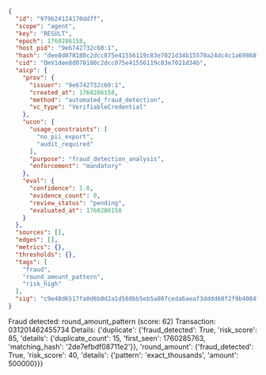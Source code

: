 ```json
{
  "id": "979b24124170dd7f",
  "scope": "agent",
  "key": "RESULT",
  "epoch": 1760286158,
  "host_pid": "9e6742732c60:1",
  "hash": "dee8d078180c2dcc075e41556119c83e7021d34b15570a24dc4c1a69868ff52e",
  "cid": "QmV1dee8d078180c2dcc075e41556119c83e7021d34b",
  "aicp": {
    "prov": {
      "issuer": "9e6742732c60:1",
      "created_at": 1760286158,
      "method": "automated_fraud_detection",
      "vc_type": "VerifiableCredential"
    },
    "ucon": {
      "usage_constraints": [
        "no_pii_export",
        "audit_required"
      ],
      "purpose": "fraud_detection_analysis",
      "enforcement": "mandatory"
    },
    "eval": {
      "confidence": 1.0,
      "evidence_count": 0,
      "review_status": "pending",
      "evaluated_at": 1760286158
    }
  },
  "sources": [],
  "edges": [],
  "metrics": {},
  "thresholds": {},
  "tags": [
    "fraud",
    "round_amount_pattern",
    "risk_high"
  ],
  "sig": "c9e40d6517fa0d6b0d2a1d560bb5eb5a807ceda6aeaf3dddd60f2f9b4084fea0"
}
```

Fraud detected: round_amount_pattern (score: 62)
Transaction: 031201462455734
Details: {'duplicate': {'fraud_detected': True, 'risk_score': 85, 'details': {'duplicate_count': 15, 'first_seen': 1760285763, 'matching_hash': '2de7efbdf08711e2'}}, 'round_amount': {'fraud_detected': True, 'risk_score': 40, 'details': {'pattern': 'exact_thousands', 'amount': 500000}}}